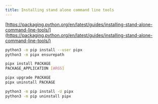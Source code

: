 ```yaml
---
title: Installing stand alone command line tools
---
```


[https://packaging.python.org/en/latest/guides/installing-stand-alone-command-line-tools/](https://packaging.python.org/en/latest/guides/installing-stand-alone-command-line-tools/)

```bash
python3 -m pip install --user pipx
python3 -m pipx ensurepath

pipx install PACKAGE
PACKAGE_APPLICATION [ARGS]

pipx upgrade PACKAGE
pipx uninstall PACKAGE

python3 -m pip install -U pipx
python3 -m pip uninstall pipx
```

